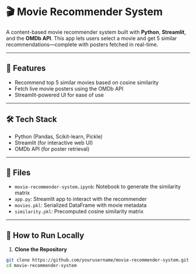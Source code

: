 # 🎬 Movie Recommender System

A content-based movie recommender system built with **Python**, **Streamlit**, and the **OMDb API**. This app lets users select a movie and get 5 similar recommendations—complete with posters fetched in real-time.

---

## 📌 Features

- Recommend top 5 similar movies based on cosine similarity
- Fetch live movie posters using the OMDb API
- Streamlit-powered UI for ease of use

---

## 🛠 Tech Stack

- Python (Pandas, Scikit-learn, Pickle)
- Streamlit (for interactive web UI)
- OMDb API (for poster retrieval)

---

## 📁 Files

- `movie-recommender-system.ipynb`: Notebook to generate the similarity matrix
- `app.py`: Streamlit app to interact with the recommender
- `movies.pkl`: Serialized DataFrame with movie metadata
- `similarity.pkl`: Precomputed cosine similarity matrix

---

## 🧪 How to Run Locally

1. **Clone the Repository**
```bash
git clone https://github.com/yourusername/movie-recommender-system.git
cd movie-recommender-system
